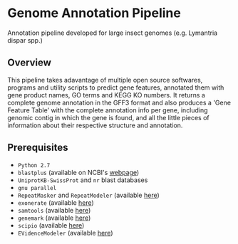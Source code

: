 # Genome Annotation Pipeline
Annotation pipeline developed for large insect genomes (e.g. Lymantria dispar spp.)

## Overview

This pipeline takes adavantage of multiple open source softwares, programs and utility scripts to predict gene features, annotated them with gene product names, GO terms and KEGG KO numbers. It returns a complete genome annotation in the GFF3 format and also produces a 'Gene Feature Table' with the complete annotation info per gene, including genomic contig in which the gene is found, and all the little pieces of information about their respective structure and annotation.

## Prerequisites

- `Python 2.7`
- `blastplus` (available on NCBI's [webpage](https://blast.ncbi.nlm.nih.gov/Blast.cgi?CMD=Web&PAGE_TYPE=BlastDocs&DOC_TYPE=Download))
- `UniprotKB-SwissProt` and `nr` blast databases
- `gnu parallel`
- `RepeatMasker` and `RepeatModeler` (available [here](http://repeatmasker.org/))
- `exonerate` (available [here](https://www.ebi.ac.uk/about/vertebrate-genomics/software/exonerate))
- `samtools` (available [here](http://www.htslib.org/))
- `genemark` (available [here](http://exon.gatech.edu/GeneMark/))
- `scipio` (available [here](https://webscipio.org/webscipio/download_scipio))
- `EVidenceModeler` (available [here](http://evidencemodeler.github.io/))
